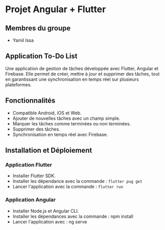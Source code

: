 # Projet Angular + Flutter

## Membres du groupe 
- Yamil Issa

## Application To-Do List
Une application de gestion de tâches développée avec Flutter, Angular et Firebase. Elle permet de créer, mettre à jour et supprimer des tâches, tout en garantissant une synchronisation en temps réel sur plusieurs plateformes.

## Fonctionnalités
- Compatible Android, iOS et Web.
- Ajouter de nouvelles tâches avec un champ simple.
- Marquer les tâches comme terminées ou non terminées.
- Supprimer des tâches.
- Synchronisation en temps réel avec Firebase.

## Installation et Déploiement
### Application Flutter
- Installer Flutter SDK.
- Installer les dépendance avec la commande : `flutter pug get`
- Lancer l'application avec la commande : `flutter run`

### Application Angular
- Installer Node.js et Angular CLI.
- Installer les dépendances avec la commande : npm install
- Lancer l'application avec : ng serve
